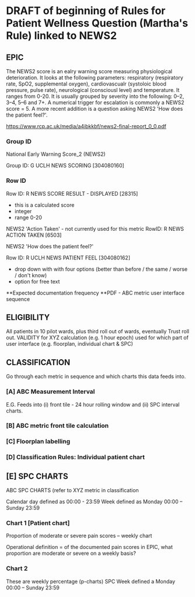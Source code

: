 # DRAFT of beginning of  Rules for Patient Wellness Question (Martha's Rule) linked to NEWS2

## EPIC

The NEWS2 score is an ealry warning score measuring physiological deterioration. It looks at the following parameters: respiratory (respiratory rate, SpO2, supplemental oxygen), cardiovascualr (systoloic blood pressure, pulse rate), neurological (consciousl level) and temperature. It ranges from 0-20. It is usually grouped by severity into the following: 0–2, 3–4, 5–6 and 7+. A numerical trigger for escalation is commonly a NEWS2 score = 5. A more recent addition is a question asking NEWS2 'How does the patient feel?'. 

https://www.rcp.ac.uk/media/a4ibkkbf/news2-final-report_0_0.pdf


### Group ID 

National Early Warning Score_2 (NEWS2)

Group ID: G UCLH NEWS SCORING [304080160]	

### Row ID 

Row ID: R NEWS SCORE RESULT - DISPLAYED [28315]
- this is a calculated score
- integer
- range 0-20

NEWS2 'Action Taken' - not currently used for this metric
RowID: R NEWS ACTION TAKEN [6503]

NEWS2 'How does the patient feel?'

Row ID: R UCLH NEWS PATIENT FEEL [304080162]
- drop down with with four options (better than before / the same / worse / don't know)
- option for free text


**Expected documentation frequency
**PDF - ABC metric user interface sequence



## ELIGIBILITY
All patients in 10 pilot wards, plus third roll out of wards, eventually Trust roll out. 
VALIDITY
for XYZ calculation (e.g. 1 hour epoch) used for which part of user interface (e.g. floorplan, individual chart & SPC)

## CLASSIFICATION

Go through each metric in sequence and which charts this data feeds into.

### [A] ABC Measurement Interval

E.G. Feeds into (i) front tile - 24 hour rolling window and (ii) SPC interval charts.

### [B] ABC metric front tile calculation

### [C] Floorplan labelling

### [D] Classification Rules: Individual patient chart

## [E] SPC CHARTS
ABC SPC CHARTS (refer to XYZ metric in classification

Calendar day defined as 00:00 - 23:59
Week defined as Monday 00:00 – Sunday 23:59

### Chart 1 [Patient chart]
Proportion of moderate or severe pain scores – weekly chart

Operational definition = of the documented pain scores in EPIC, what proportion are moderate or severe on a weekly basis?

### Chart 2

These are weekly percentage (p-charts) SPC
Week defined a Monday 00:00 – Sunday 23:59
